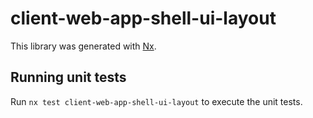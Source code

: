 # client-web-app-shell-ui-layout

This library was generated with [Nx](https://nx.dev).

## Running unit tests

Run `nx test client-web-app-shell-ui-layout` to execute the unit tests.
